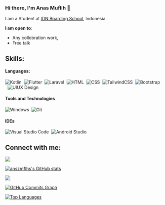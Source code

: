 ### Hi there, I'm Anas Muflih 👋

I am a Student at [IDN Boarding School](https://idn.sch.id), Indonesia.

 **I am open to**:

- Any collobration work,
- Free talk

## Skills:

#### Languages:

![Kotlin](https://img.shields.io/badge/Kotlin-3E515A?style=for-the-badge&logo=kotlin&logoColor=white)&nbsp;
![Flutter](https://img.shields.io/badge/Flutter-29B6F6.svg?style=for-the-badge&logo=flutter&logoColor=white)&nbsp;
![Laravel](https://img.shields.io/badge/Laravel-E44C30.svg?style=for-the-badge&logo=laravel&logoColor=white)&nbsp;
![HTML](https://img.shields.io/badge/HTML-E44C30.svg?style=for-the-badge&logo=html&logoColor=white)&nbsp;
![CSS](https://img.shields.io/badge/CSS-E44C30.svg?style=for-the-badge&logo=css&logoColor=white)&nbsp;
![TailwindCSS](https://img.shields.io/badge/TailwindCSS-E44C30.svg?style=for-the-badge&logo=tailwindcss&logoColor=white)&nbsp;
![Bootstrap](https://img.shields.io/badge/Bootstrap-E44C30.svg?style=for-the-badge&logo=bootstrap&logoColor=white)&nbsp;
![UIUX Design](https://img.shields.io/badge/Figma-000000.svg?style=for-the-badge&logo=figma&logoColor=white)&nbsp;

#### Tools and Technologies

![Windows](https://img.shields.io/badge/Windows-000000?style=for-the-badge&logo=windows&logoColor=white)&nbsp;
![Git](https://img.shields.io/badge/GIT-E44C30?style=for-the-badge&logo=git&logoColor=white)&nbsp;

#### IDEs

![Visual Studio Code](https://img.shields.io/badge/Visual%20Studio%20Code-0078d7.svg?style=for-the-badge&logo=visual-studio-code&logoColor=white)&nbsp;
![Android Studio](https://img.shields.io/badge/Android%20Studio-000000.svg?style=for-the-badge&logo=android-studio&logoColor=white)&nbsp;

## Connect with me:

<p align = "center">

[<img src="https://img.shields.io/badge/linkedin-%2312100E.svg?&style=for-the-badge&logo=linkedin&logoColor=white&color=black" />](https://www.linkedin.com/in/anas-muflih-003275236/)

</p>

<a href="http://www.github.com/anszmflhs"><img src="https://github-readme-stats.vercel.app/api?username=anszmflhs&show_icons=true&hide=&count_private=true&title_color=0891b2&text_color=ffffff&icon_color=0891b2&bg_color=1c1917&hide_border=true&show_icons=true" alt="anszmflhs's GitHub stats" /></a>

<a href="http://www.github.com/anszmflhs"><img src="https://github-readme-streak-stats.herokuapp.com/?user=anszmflhs&stroke=ffffff&background=1c1917&ring=0891b2&fire=0891b2&currStreakNum=ffffff&currStreakLabel=0891b2&sideNums=ffffff&sideLabels=ffffff&dates=ffffff&hide_border=true" /></a>

<a href="http://www.github.com/anszmflhs"><img src="https://activity-graph.herokuapp.com/graph?username=anszmflhs&bg_color=1c1917&color=ffffff&line=0891b2&point=ffffff&area_color=1c1917&area=true&hide_border=true&custom_title=GitHub%20Commits%20Graph" alt="GitHub Commits Graph" /></a>

<a href="https://github.com/anszmflhs" align="left"><img src="https://github-readme-stats.vercel.app/api/top-langs/?username=anszmflhs&langs_count=10&title_color=0891b2&text_color=ffffff&icon_color=0891b2&bg_color=1c1917&hide_border=true&locale=en&custom_title=Top%20%Languages" alt="Top Languages" /></a>
